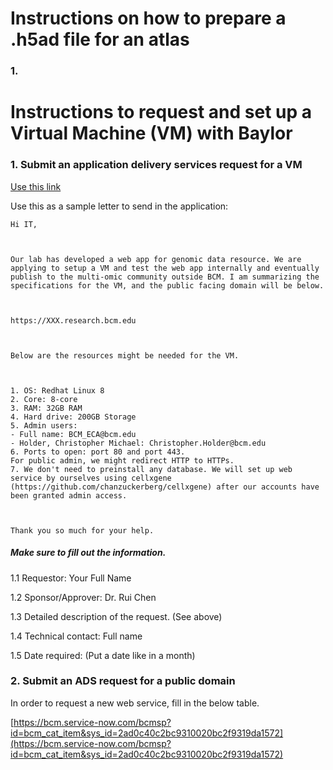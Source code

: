 # Instructions on how to prepare a .h5ad file for an atlas

### 1. 





# Instructions to request and set up a Virtual Machine (VM) with Baylor

### 1. Submit an application delivery services request for a VM

[Use this link](https://bcm.service-now.com/com.glideapp.servicecatalog_cat_item_view.do?v=1&sysparm_id=2ad0c40c2bc9310020bc2f9319da1572&sysparm_link_parent=e15706fc0a0a0aa7007fc21e1ab70c2f&sysparm_catalog=e0d08b13c3330100c8b837659bba8fb4&sysparm_catalog_view=catalog_default&sysparm_view=catalog_default)

Use this as a sample letter to send in the application: 

```
Hi IT,

 

Our lab has developed a web app for genomic data resource. We are applying to setup a VM and test the web app internally and eventually publish to the multi-omic community outside BCM. I am summarizing the specifications for the VM, and the public facing domain will be below.

 

https://XXX.research.bcm.edu

 

Below are the resources might be needed for the VM.

 

1. OS: Redhat Linux 8
2. Core: 8-core
3. RAM: 32GB RAM
4. Hard drive: 200GB Storage
5. Admin users:
- Full name: BCM_ECA@bcm.edu
- Holder, Christopher Michael: Christopher.Holder@bcm.edu
6. Ports to open: port 80 and port 443.
For public admin, we might redirect HTTP to HTTPs.
7. We don't need to preinstall any database. We will set up web service by ourselves using cellxgene (https://github.com/chanzuckerberg/cellxgene) after our accounts have been granted admin access.

 

Thank you so much for your help.

```

##### Make sure to fill out the information. 
1.1 Requestor: Your Full Name

1.2 Sponsor/Approver: Dr. Rui Chen

1.3 Detailed description of the request. (See above)

1.4 Technical contact: Full name

1.5 Date required: (Put a date like in a month)

### 2. Submit an ADS request for a public domain

In order to request a new web service, fill in the below table. 

[https://bcm.service-now.com/bcmsp?id=bcm_cat_item&sys_id=2ad0c40c2bc9310020bc2f9319da1572](https://bcm.service-now.com/bcmsp?id=bcm_cat_item&sys_id=2ad0c40c2bc9310020bc2f9319da1572)


